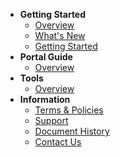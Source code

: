 - **Getting Started**
  - [Overview](ship-hats-overview)
  - [What's New](what-s-new)
  - [Getting Started](getting-started)
- **Portal Guide**
  - [Overview](https://docs.developer.tech.gov.sg/docs/ship-hats-portal-guide/#/)
- **Tools**
  - [Overview](tools-guide/tools-overview)
- **Information**
  - [Terms & Policies](terms-and-policies)
  - [Support](support)
  - [Document History](document-history)
  - [Contact Us](contact-us)
